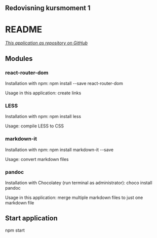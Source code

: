 Redovisning kursmoment 1
------------------------

README
======

*[This application as repository on
GitHub](https://github.com/Christoffer2019/jsramverk)*

Modules
-------

### react-router-dom

Installation with npm: npm install --save react-router-dom

Usage in this application: create links

### LESS

Installation with npm: npm install less

Usage: compile LESS to CSS

### markdown-it

Installation with npm: npm install markdown-it --save

Usage: convert markdown files

### pandoc

Installation with Chocolatey (run terminal as administrator): choco
install pandoc

Usage in this application: merge multiple markdown files to just one
markdown file

Start application
-----------------

npm start

